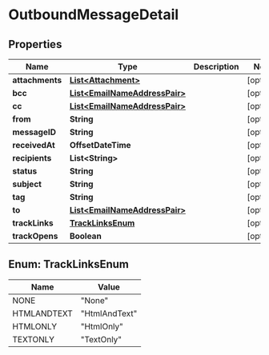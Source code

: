 

# OutboundMessageDetail



## Properties

| Name | Type | Description | Notes |
|------------ | ------------- | ------------- | -------------|
|**attachments** | [**List&lt;Attachment&gt;**](Attachment.md) |  |  [optional] |
|**bcc** | [**List&lt;EmailNameAddressPair&gt;**](EmailNameAddressPair.md) |  |  [optional] |
|**cc** | [**List&lt;EmailNameAddressPair&gt;**](EmailNameAddressPair.md) |  |  [optional] |
|**from** | **String** |  |  [optional] |
|**messageID** | **String** |  |  [optional] |
|**receivedAt** | **OffsetDateTime** |  |  [optional] |
|**recipients** | **List&lt;String&gt;** |  |  [optional] |
|**status** | **String** |  |  [optional] |
|**subject** | **String** |  |  [optional] |
|**tag** | **String** |  |  [optional] |
|**to** | [**List&lt;EmailNameAddressPair&gt;**](EmailNameAddressPair.md) |  |  [optional] |
|**trackLinks** | [**TrackLinksEnum**](#TrackLinksEnum) |  |  [optional] |
|**trackOpens** | **Boolean** |  |  [optional] |



## Enum: TrackLinksEnum

| Name | Value |
|---- | -----|
| NONE | &quot;None&quot; |
| HTMLANDTEXT | &quot;HtmlAndText&quot; |
| HTMLONLY | &quot;HtmlOnly&quot; |
| TEXTONLY | &quot;TextOnly&quot; |



